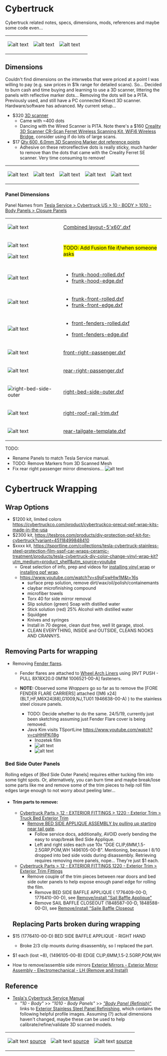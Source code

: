 # Cybertruck

Cybertruck related notes, specs, dimensions, mods, references and maybe some code even...

<table><tr>
<td>

![alt text](img/irl-aurora-fr.jpg)

</td><td>

![alt text](img/irl-aurora-frr.jpg)

</td><td>

![alt text](img/irl-aurora-rr.jpg)

</td><td>
</tr></table>



## Dimensions

Couldn't find dimensions on the interwebs that were priced at a point I was willing to pay (e.g. saw prices in $1k range for detailed scans).  So...  Decided to burn cash and time buying and learning to use a 3D scanner, littering the panels with reflective marker dots...  Removing the dots will be a PITA.  Previously used, and still have a PC connected Kinect 3D scanner.  Hardware/software has advanced.  My current setup... 

- $320 [3D scanner](https://www.amazon.com/dp/B0CNVQGVMM)
  - Came with ~400 dots
  - Dancing with the Wired Scanner is PITA.  Note there's a $160 [Creality 3D Scanner CR-Scan Ferret Wireless Scanning Kit, WiFi6 Wireless Bridge](https://www.amazon.com/Creality-Wireless-Kit-Indicators-Consumption/dp/B0D1Y8GW55), consider using if do lots of large scans.
- $17 [Qty 600, 6.0mm 3D Scanning Marker dot reference points](https://www.amazon.com/dp/B09Q86JP3Q)
  - Adhesive on these retroreflective dots is really sticky, much harder to remove than the dots that came with the Creality Ferret SE scanner.  Very time consuming to remove!


<table><tr>
<td>

![alt text](img/irl-markers-fr.jpg)

</td><td>

![alt text](img/irl-markers-right.jpg)

</td><td>

![alt text](img/irl-markers-rr.jpg)

</td><td>

![alt text](img/irl-markers-rear.jpg)

</td><td>

![alt text](img/irl-markers-bed.jpg)

</td><td>
</tr></table>



### Panel Dimensions

Panel Names from [Tesla Service > Cybertruck US > 10 - BODY > 1010 - Body Panels > Closure Panels](https://epc.tesla.com/en-US/catalogs/b685e77a-0f90-4a81-a1a5-3f3417542754/categories/18b8b689-5e5e-4d87-b759-afad9e0beded/subcategories/130fa872-0d60-44c9-9f14-72f4dc4b89fd/systemGroups/90ce547b-790a-4989-83f2-9532d8c9afc1)


<table>

<tr><td>

![alt text](img/layout-5'x60'.png)

</td><td>

[Combined layout-5'x60'.dxf](scan/layout-5'x60'.dxf)

</td></tr>

<tr><td>

![alt text](img/bed-fusion-iso.png)

![alt text](img/panel-fusion-iso.png)

</td><td>

<mark>TODO: Add Fusion file if/when someone asks</mark>

</td></tr>

<tr><td>

![alt text](img/panel-frunk-hood.png)

</td><td>

- [frunk-hood-rolled.dxf](scan/frunk-hood-rolled.dxf)
- [frunk-hood-edge.dxf](scan/frunk-hood-edge.dxf)

</td></tr>

<tr><td>

![alt text](img/panel-frunk-front.png)

</td><td>

- [frunk-front-rolled.dxf](scan/frunk-front-rolled.dxf)
- [frunk-front-edge.dxf](scan/frunk-front-edge.dxf)

</td></tr>

<tr><td>

![alt text](img/panel-front-right-fender.png)

</td><td>

- [front-fenders-rolled.dxf](scan/front-fenders-rolled.dxf)

- [front-fenders-edge.dxf](scan/front-fenders-edge.dxf)

</td></tr>


<tr><td>

![alt text](img/panel-front-right-passenger.png)

</td><td>

[front-right-passenger.dxf](scan/front-right-passenger.dxf)

</td></tr>


<tr><td>

![alt text](img/panel-rear-right-passenger.png)


</td><td>

[rear-right-passenger.dxf](scan/rear-right-passenger.dxf)

</td></tr>


<tr><td>

![right-bed-side-outer](img/panel-right-bed-side-outer.png)

</td><td>

[right-bed-side-outer.dxf](scan/right-bed-side-outer.dxf)

</td></tr>


<tr><td>

![alt text](img/panel-right-roof-rail-trim.png)

</td><td>

[right-roof-rail-trim.dxf](scan/right-roof-rail-trim.dxf)

</td></tr>


<tr><td>

![alt text](img/panel-rear-tailgate.png)

</td><td>

[rear-tailgate-template.dxf](scan/rear-tailgate-template.dxf)

</td></tr>



</table>


TODO:
- Rename Panels to match Tesla Service manual.
- TODO: Remove Markers from 3D Scanned Mesh
- Fix rear right passenger mirror dimensions...
![alt text](image.png)


# Cybertruck Wrapping

## Wrap Options
- $1200 kit, limited colors https://cybertruckco.com/product/cybertruckco-precut-ppf-wrap-kits-made-in-the-usa
- $2300 kit, https://tesbros.com/products/diy-protection-ppf-kit-for-cybertruck?variant=45118499848410
- $xxxx kit, https://tsportline.com/collections/tesla-cybertruck-stainless-steel-protection-film-sspf-car-wraps-ceramic-treatment/products/tesla-cybertruck-diy-color-change-vinyl-wrap-kit?utm_medium=product_shelf&utm_source=youtube
  - Great selection of info, prep and videos for [installing vinyl wrap](https://tsportline.com/pages/tesla-diy-wrap-ppf-installation-instructions-and-support#wrap) or [installing ppf wrap](https://tsportline.com/pages/tesla-diy-wrap-ppf-installation-instructions-and-support#ppf).
  - https://www.youtube.com/watch?v=s9qFswHlw1M&t=16s
    - surface prep solution, remove dirt/wax/oil/polish/containemants
    - claybar microfinishing compound
    - microfiber towels
    - Torx 40 for side mirror removal
    - Slip solution (green) Soap with distilled water
    - Stick solution (red) 25% Alcohol with distilled water
    - Squidgee
    - Knives and syringes
    - Install in 70 degree, clean dust free, well lit garage, stool.
    - CLEAN EVERYTHING, INSIDE and OUTSIDE, CLEANS NOOKS AND CRANNYS.



## Removing Parts for wrapping

- Removing [Fender flares](https://epc.tesla.com/en-US/catalogs/b685e77a-0f90-4a81-a1a5-3f3417542754/categories/18ebc72e-92dc-4af3-b468-88274cf3961f/subcategories/302683a0-1065-4f6a-9e78-fc3ac973e2b6/systemGroups/e3a06599-e46f-41af-8017-109d6cac00aa
).
  - Fender flares are attached to [Wheel Arch Liners](https://epc.tesla.com/en-US/catalogs/b685e77a-0f90-4a81-a1a5-3f3417542754/categories/18ebc72e-92dc-4af3-b468-88274cf3961f/subcategories/549d6bb6-abca-41d7-afb6-c9668575b643/systemGroups/d19152cf-2ee7-480e-9334-d301ba86a7f2) using [RVT PUSH - PULL 8X18X20.0 0M1M 1006521-00-A] fasteners.
  
  - **NOTE:**  Observed some _Wrappers_ go so far as to remove the [FORE FENDER FLARE CARRIERS] attached ([M6 x24](BLT,HF,M6X24[88],G1009,NJ,TU01
1946638-00-A) ) to the stainless steel closure panels.
    - TODO:  Decide whether to do the same.  24/5/19, currently just been sketching assuming just Fender Flare cover is being removed.
    - Java Kim visits TSportLine https://www.youtube.com/watch?v=csHHjPKi18g
      - Inozetek film
      - ![alt text](image-1.png)
      - ![alt text](image-2.png)

### Bed Side Outer Panels

Rolling edges of [Bed Side Outer Panels] requires either tucking film into some tight spots.  Or, alternatively, you can burn time and maybe break/lose some parts like me and remove some of the trim pieces to help roll film edges large enough to not worry about peeling later...

- #### Trim parts to remove:
  - [Cybertruck Parts > 12 - EXTERIOR FITTINGS > 1220 - Exterior Trim > Truck Bed Exterior Trim](https://epc.tesla.com/en-US/catalogs/b685e77a-0f90-4a81-a1a5-3f3417542754/categories/18ebc72e-92dc-4af3-b468-88274cf3961f/subcategories/302683a0-1065-4f6a-9e78-fc3ac973e2b6/systemGroups/6e5a9888-fd19-49fd-8878-9a40a1dbde81)
    - [Remove BED SIDE APPLIQUE ASSEMBLY by pulling up starting near tail gate](https://service.tesla.com/docs/Cybertruck/ServiceManual/en-us/GUID-415D63EA-024A-4B3D-8BC7-78356E4B7F71.html).
      - Follow service docs, additionally, AVOID overly bending the easy to snap/break Bed Side Applique.
      - Left and right sides each use 10x "DGE CLIP,6MM,1.5-2.5GRP,POM,WH 1496105-00-B".  Mentioning, because I 8/10 dropped into bed side voids during disassembly.  Retrieving requires removing more panels, nope...  They're just $1 each.
  - [Cybertruck Parts > 12 - EXTERIOR FITTINGS
  1220 - Exterior Trim > Exterior Trim Fittings](https://epc.tesla.com/en-US/catalogs/b685e77a-0f90-4a81-a1a5-3f3417542754/categories/18ebc72e-92dc-4af3-b468-88274cf3961f/subcategories/302683a0-1065-4f6a-9e78-fc3ac973e2b6/systemGroups/41188d7c-d97b-4cd0-8fda-2a5a55c6ab79)
    - Remove couple of the trim pieces between rear doors and bed side outer panels to help expose enough panel edge for rolling the film.
      - Remove BED SIDE BAFFLE APPLIQUE ( 1776409-00-D, 1776410-00-D), see [Remove/install "Sail Baffle Applique"](https://service.tesla.com/docs/Cybertruck/ServiceManual/en-us/GUID-109A484A-F96A-4244-8E2A-A2006CFC7729.html)
      - Remove SAIL BAFFLE CLOSEOUT (1848587-00-D, 1848588-00-D), see [Remove/install "Saile Baffle Closeout](https://service.tesla.com/docs/Cybertruck/ServiceManual/en-us/GUID-68C6F358-F23C-47EB-A1DA-C53783D0C6FA.html)


  ## Replacing Parts broken during wrapping

- $15 (1776410-00-D) BED SIDE BAFFLE APPLIQUE - RIGHT HAND
  - Broke 2/3 clip mounts during disassembly, so I replaced the part.
- $1 each (lost ~8), (1496105-00-B) EDGE CLIP,6MM,1.5-2.5GRP,POM,WH

   

- How to remove/assemble side mirrors [Exterior Mirrors - Exterior Mirror Assembly - Electromechanical - LH (Remove and Install)](https://service.tesla.com/docs/Cybertruck/ServiceManual/en-us/GUID-E5FC5791-2CCB-49E2-A210-2300460B0063.html)

## Reference

- [Tesla's Cybertruck Service Manual](https://service.tesla.com/docs/Cybertruck/ServiceManual/en-us/index.html)
  - _"10 - Body"_ >> _"1010 - Body Panels"_ >> [_"Body Panel (Refinish)"_](https://service.tesla.com/docs/Cybertruck/ServiceManual/en-us/GUID-D33D78C9-9BCD-46CB-885C-52B4F482852C.html) links to [Exterior Stainless Steel Panel Refinishing](https://service.tesla.com/docs/Cybertruck/ServiceManual/en-us/GUID-D33D78C9-9BCD-46CB-885C-52B4F482852C.html), which contains the following helpful profile images.  Assuming (?) actual dimensions haven't changed, maybe these can be used to help calibrate/refine/validate 3D scanned models.



<table><tr>
<td>

  ![alt text](img/tsla-svc-front.png)
  [source](https://service.tesla.com/docs/Cybertruck/ServiceManual/en-us/GUID-A882616D-D649-4B76-872C-FC1AA0593259-online-en-US.jpg)

</td><td>

  ![alt text](img/tsla-svc-side.png)
[source](https://service.tesla.com/docs/Cybertruck/ServiceManual/en-us/GUID-8C18C379-1B7B-479C-8A33-D59ECE467C45-online-en-US.jpg)

  </td><td>

  ![alt text](img/tsla-svc-rear.png)
  [source](https://service.tesla.com/docs/Cybertruck/ServiceManual/en-us/GUID-B0A4E246-F54C-4F24-8A0B-BAEBB64DC29D-online-en-US.jpg)

  </td></tr></table>